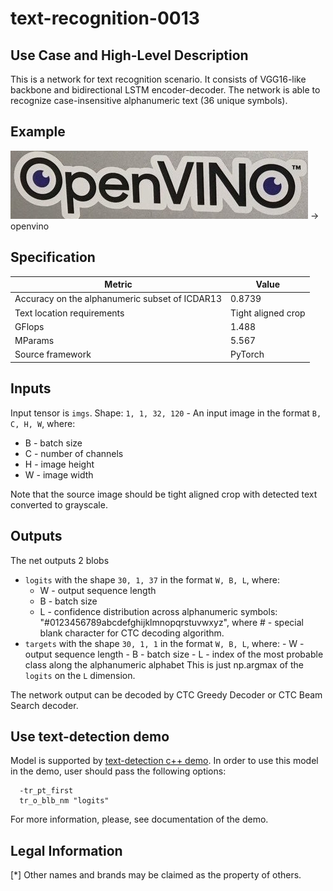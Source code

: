 # text-recognition-0013

## Use Case and High-Level Description

This is a network for text recognition scenario. It consists of VGG16-like backbone and bidirectional LSTM encoder-decoder.
The network is able to recognize case-insensitive alphanumeric text (36 unique symbols).

## Example

![](./openvino.jpg) -> openvino

## Specification

| Metric                                         | Value              |
| ---------------------------------------------- | ------------------ |
| Accuracy on the alphanumeric subset of ICDAR13 | 0.8739             |
| Text location requirements                     | Tight aligned crop |
| GFlops                                         | 1.488              |
| MParams                                        | 5.567              |
| Source framework                               | PyTorch            |

## Inputs
Input tensor is `imgs`.
Shape: `1, 1, 32, 120` - An input image in the format `B, C, H, W`,
where:
  - B - batch size
  - C - number of channels
  - H - image height
  - W - image width

Note that the source image should be tight aligned crop with detected text converted to grayscale.

## Outputs
The net outputs 2 blobs
*  `logits` with the shape `30, 1, 37` in the format `W, B, L`,
    where:
      - W - output sequence length
      - B - batch size
      - L - confidence distribution across alphanumeric symbols: "#0123456789abcdefghijklmnopqrstuvwxyz", where # - special blank character for CTC decoding algorithm.
* `targets` with the shape `30, 1, 1` in the format `W, B, L`,
    where:
      - W - output sequence length
      - B - batch size
      - L - index of the most probable class along the alphanumeric alphabet
  This is just np.argmax of the `logits` on the `L` dimension.

The network output can be decoded by CTC Greedy Decoder or CTC Beam Search decoder.

## Use text-detection demo

Model is supported by [text-detection c++ demo](../../../../demos/text_detection_demo/cpp/main.cpp). In order to use this model in the demo, user should pass the following options:
```
  -tr_pt_first
  tr_o_blb_nm "logits"
```

For more information, please, see documentation of the demo.

## Legal Information
[*] Other names and brands may be claimed as the property of others.

